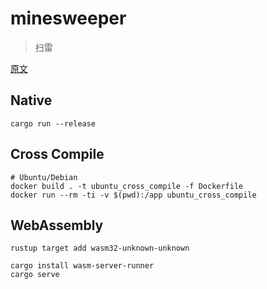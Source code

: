 # minesweeper
> 扫雷

[原文](https://dev.to/qongzi/series/16975)

## Native

```shell
cargo run --release
```

## Cross Compile

```shell
# Ubuntu/Debian
docker build . -t ubuntu_cross_compile -f Dockerfile
docker run --rm -ti -v $(pwd):/app ubuntu_cross_compile
```

## WebAssembly

```shell
rustup target add wasm32-unknown-unknown

cargo install wasm-server-runner
cargo serve
```
